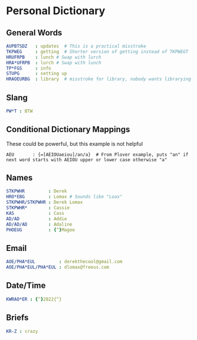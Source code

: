 # Personal Dictionary

## General Words

```yaml
AUPBTSDZ   : updates  # This is a practical misstroke
TKPWEG     : getting  # Shorter version of getting instead of TKPWEGT
HRUFRPB    : lunch # Swap with lurch
HRA*UFRPB  : lurch # Swap with lunch
TP*FGS     : info
STUPG      : setting up
HRAOEURBG  : library  # misstroke for library, nobody wants librarying
```

## Slang

```yaml
PW*T : BTW
```

## Conditional Dictionary Mappings

These could be powerful, but this example is not helpful

```bad
AEU       : {=[AEIOUaeiou]/an/a}  # From Plover example, puts "an" if next word starts with AEIOU upper or lower case otherwise "a"
```

## Names

```yaml
STKPWHR         : Derek
HRO*EBG         : Lomax # Sounds like "Loax"
STKPWHR/STKPWHR : Derek Lomax
STKPWHR*        : Cassie
KAS             : Cass
AD/AD           : Addie
AD/AD/AD        : Adaline
PHOEUG          : {^}Magoo
```

## Email

```yaml
AOE/PHA*EUL         : derekthecool@gmail.com
AOE/PHA*EUL/PHA*EUL : dlomax@freeus.com
```

## Date/Time

```yaml
KWRAO*ER : {^}2022{^}
```

## Briefs

```yaml
KR-Z : crazy
```
